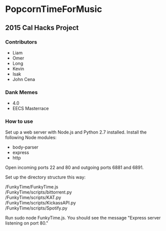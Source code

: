 # PopcornTimeForMusic

## 2015 Cal Hacks Project

### Contributors
* Liam
* Omer
* Long
* Kevin
* Isak
* John Cena

### Dank Memes
* 4.0
* EECS Masterrace

### How to use
Set up a web server with Node.js and Python 2.7 installed. Install the following Node modules:
* body-parser
* express
* http

Open incoming ports 22 and 80 and outgoing ports 6881 and 6891.

Set up the directory structure this way:  

/FunkyTime/FunkyTime.js  
/FunkyTime/scripts/bittorrent.py  
/FunkyTime/scripts/KAT.py  
/FunkyTime/scripts/KickassAPI.py  
/FunkyTime/scripts/Spotify.py  

Run sudo node FunkyTime.js. You should see the message "Express server listening on port 80."
